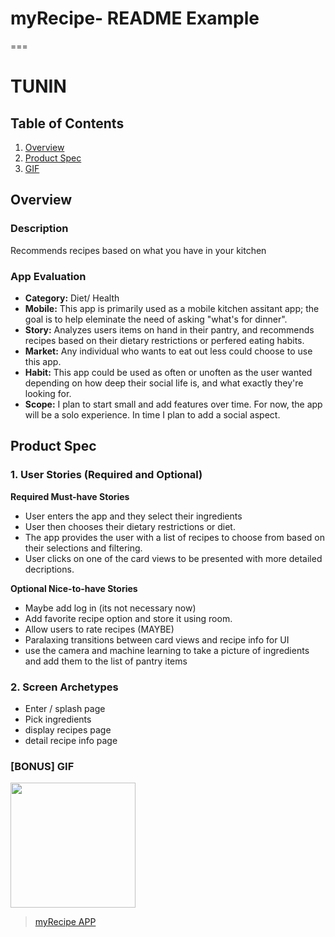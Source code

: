 # myRecipe- README Example
===


# TUNIN

## Table of Contents
1. [Overview](#Overview)
1. [Product Spec](#Product-Spec)
1. [GIF](#GIF)

## Overview
### Description
Recommends recipes based on what you have in your kitchen

### App Evaluation
- **Category:** Diet/ Health
- **Mobile:** This app is primarily used as a mobile kitchen assitant app; the goal is to help eleminate the need of asking "what's for dinner".
- **Story:** Analyzes users items on hand in their pantry, and recommends recipes based on their dietary restrictions or perfered eating habits.
- **Market:** Any individual who wants to eat out less could choose to use this app.
- **Habit:** This app could be used as often or unoften as the user wanted depending on how deep their social life is, and what exactly they're looking for.
- **Scope:** I plan to start small and add features over time. For now, the app will be a solo experience. In time I plan to add a social aspect.

## Product Spec
### 1. User Stories (Required and Optional)

**Required Must-have Stories**

* User enters the app and they select their ingredients
* User then chooses their dietary restrictions or diet.
* The app provides the user with a list of recipes to choose from based on their selections and filtering.
* User clicks on one of the card views to be presented with more detailed decriptions.


**Optional Nice-to-have Stories**

* Maybe add log in (its not necessary now)
* Add favorite recipe option and store it using room.
* Allow users to rate recipes (MAYBE)
* Paralaxing transitions between card views and recipe info for UI 
* use the camera and machine learning to take a picture of ingredients and add them to the list of pantry items

### 2. Screen Archetypes

* Enter / splash page 
* Pick ingredients
* display recipes page
* detail recipe info page

### [BONUS] GIF
<img src="https://imgur.com/gallery/1W4Ps77" width=200>
<blockquote class="imgur-embed-pub" lang="en" data-id="a/1W4Ps77" data-context="false" ><a href="//imgur.com/a/1W4Ps77"></a></blockquote><script async src="//s.imgur.com/min/embed.js" charset="utf-8"></script>
<blockquote class="imgur-embed-pub" lang="en" data-id="a/1W4Ps77"><a href="//imgur.com/a/1W4Ps77">myRecipe APP</a></blockquote><script async src="//s.imgur.com/min/embed.js" charset="utf-8"></script>

